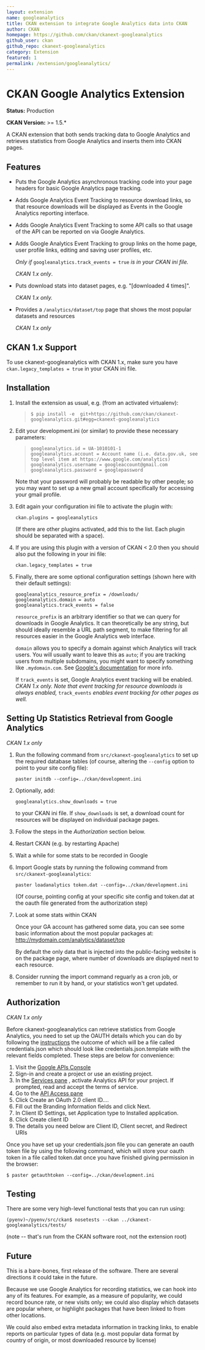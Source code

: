 ```yaml
---
layout: extension
name: googleanalytics
title: CKAN extension to integrate Google Analytics data into CKAN
author: CKAN
homepage: https://github.com/ckan/ckanext-googleanalytics
github_user: ckan
github_repo: ckanext-googleanalytics
category: Extension
featured: 1
permalink: /extension/googleanalytics/
---
```



CKAN Google Analytics Extension
===============================

**Status:** Production

**CKAN Version:** &gt;= 1.5.\*

A CKAN extension that both sends tracking data to Google Analytics and retrieves statistics from Google Analytics and inserts them into CKAN pages.

Features
--------

-   Puts the Google Analytics asynchronous tracking code into your page headers for basic Google Analytics page tracking.
-   Adds Google Analytics Event Tracking to resource download links, so that resource downloads will be displayed as Events in the Google Analytics reporting interface.
-   Adds Google Analytics Event Tracking to some API calls so that usage of the API can be reported on via Google Analytics.
-   Adds Google Analytics Event Tracking to group links on the home page, user profile links, editing and saving user profiles, etc.

    *Only if* `googleanalytics.track_events = true` *is in your CKAN ini file.*

    *CKAN 1.x only*.

-   Puts download stats into dataset pages, e.g. "\[downloaded 4 times\]".

    *CKAN 1.x only.*

-   Provides a `/analytics/dataset/top` page that shows the most popular datasets and resources

    *CKAN 1.x only*

CKAN 1.x Support
----------------

To use ckanext-googleanalytics with CKAN 1.x, make sure you have `ckan.legacy_templates = true` in your CKAN ini file.

Installation
------------

1.  Install the extension as usual, e.g. (from an activated virtualenv):

    >     $ pip install -e  git+https://github.com/ckan/ckanext-googleanalytics.git#egg=ckanext-googleanalytics

2.  Edit your development.ini (or similar) to provide these necessary parameters:

    >     googleanalytics.id = UA-1010101-1
    >     googleanalytics.account = Account name (i.e. data.gov.uk, see top level item at https://www.google.com/analytics)
    >     googleanalytics.username = googleaccount@gmail.com
    >     googleanalytics.password = googlepassword

    Note that your password will probably be readable by other people; so you may want to set up a new gmail account specifically for accessing your gmail profile.

3.  Edit again your configuration ini file to activate the plugin with:

        ckan.plugins = googleanalytics

    (If there are other plugins activated, add this to the list. Each plugin should be separated with a space).

4.  If you are using this plugin with a version of CKAN &lt; 2.0 then you should also put the following in your ini file:

        ckan.legacy_templates = true

5.  Finally, there are some optional configuration settings (shown here with their default settings):

        googleanalytics_resource_prefix = /downloads/
        googleanalytics.domain = auto
        googleanalytics.track_events = false

    `resource_prefix` is an arbitrary identifier so that we can query for downloads in Google Analytics. It can theoretically be any string, but should ideally resemble a URL path segment, to make filtering for all resources easier in the Google Analytics web interface.

    `domain` allows you to specify a domain against which Analytics will track users. You will usually want to leave this as `auto`; if you are tracking users from multiple subdomains, you might want to specify something like `.mydomain.com`. See [Google's documentation](http://code.google.com/apis/analytics/docs/gaJS/gaJSApiDomainDirectory.html#_gat.GA_Tracker_._setDomainName) for more info.

    If `track_events` is set, Google Analytics event tracking will be enabled. *CKAN 1.x only.* *Note that event tracking for resource downloads is always enabled,* `track_events` *enables event tracking for other pages as well.*

Setting Up Statistics Retrieval from Google Analytics
-----------------------------------------------------

*CKAN 1.x only*

1.  Run the following command from `src/ckanext-googleanalytics` to set up the required database tables (of course, altering the `--config` option to point to your site config file):

        paster initdb --config=../ckan/development.ini

2.  Optionally, add:

        googleanalytics.show_downloads = true

    to your CKAN ini file. If `show_downloads` is set, a download count for resources will be displayed on individual package pages.

3.  Follow the steps in the *Authorization* section below.
4.  Restart CKAN (e.g. by restarting Apache)
5.  Wait a while for some stats to be recorded in Google
6.  Import Google stats by running the following command from `src/ckanext-googleanalytics`:

        paster loadanalytics token.dat --config=../ckan/development.ini

    (Of course, pointing config at your specific site config and token.dat at the oauth file generated from the authorization step)

7.  Look at some stats within CKAN

    Once your GA account has gathered some data, you can see some basic information about the most popular packages at: <http://mydomain.com/analytics/dataset/top>

    By default the only data that is injected into the public-facing website is on the package page, where number of downloads are displayed next to each resource.

8.  Consider running the import command reguarly as a cron job, or remember to run it by hand, or your statistics won't get updated.

Authorization
-------------

*CKAN 1.x only*

Before ckanext-googleanalytics can retrieve statistics from Google Analytics, you need to set up the OAUTH details which you can do by following the [instructions](https://developers.google.com/analytics/resources/tutorials/hello-analytics-api) the outcome of which will be a file called credentials.json which should look like credentials.json.template with the relevant fields completed. These steps are below for convenience:

1.  Visit the [Google APIs Console](https://code.google.com/apis/console)
2.  Sign-in and create a project or use an existing project.
3.  In the [Services pane](https://code.google.com/apis/console#:services) , activate Analytics API for your project. If prompted, read and accept the terms of service.
4.  Go to the [API Access pane](https://code.google.com/apis/console/#:access)
5.  Click Create an OAuth 2.0 client ID....
6.  Fill out the Branding Information fields and click Next.
7.  In Client ID Settings, set Application type to Installed application.
8.  Click Create client ID
9.  The details you need below are Client ID, Client secret, and Redirect URIs

Once you have set up your credentials.json file you can generate an oauth token file by using the following command, which will store your oauth token in a file called token.dat once you have finished giving permission in the browser:

    $ paster getauthtoken --config=../ckan/development.ini

Testing
-------

There are some very high-level functional tests that you can run using:

    (pyenv)~/pyenv/src/ckan$ nosetests --ckan ../ckanext-googleanalytics/tests/

(note -- that's run from the CKAN software root, not the extension root)

Future
------

This is a bare-bones, first release of the software. There are several directions it could take in the future.

Because we use Google Analytics for recording statistics, we can hook into any of its features. For example, as a measure of popularity, we could record bounce rate, or new visits only; we could also display which datasets are popular where, or highlight packages that have been linked to from other locations.

We could also embed extra metadata information in tracking links, to enable reports on particular types of data (e.g. most popular data format by country of origin, or most downloaded resource by license)

